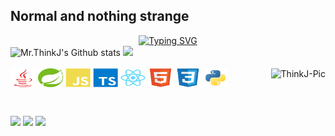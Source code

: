 ## Normal and nothing strange

<div>
 <a href="https://github.com/MrThinkJ"/>
 <center><a href="https://git.io/typing-svg"><img src="https://readme-typing-svg.demolab.com?font=Fira+Code&pause=1000&width=435&lines=I+am+a+Developer;I+am+a+People" alt="Typing SVG" /></a></center>
 <img height = "180em" src="https://github-readme-stats-git-mrthinkj.vercel.app/api?username=mrthinkj&show_icons=true&line_height=28&hide_border=true&card_width=347&include_all_commits=true&role=owner,collaborator&show=reviews,discussions_answered&rank_icon=percentile&exclude_repo=github-readme-stats&theme=dracula&layout=compact" alt="Mr.ThinkJ's Github stats"/>
 <img height = "180em" src = "https://github-readme-stats.vercel.app/api/top-langs/?username=MrThinkJ&theme=dracula&layout=compact"/>       
</div>


<div style="display: inline_block"><br>
  <img align="center" alt="ThinkJ-Java" height="30" width="40" src="https://raw.githubusercontent.com/devicons/devicon/master/icons/java/java-plain.svg">
  <img align="center" alt="ThinkJ-React" height="30" width="40" src="https://raw.githubusercontent.com/devicons/devicon/master/icons/spring/spring-original.svg">
  <img align="center" alt="ThinkJ-JS" height="30" width="40" src="https://raw.githubusercontent.com/devicons/devicon/master/icons/javascript/javascript-plain.svg">
  <img align="center" alt="ThinkJ-Ts" height="30" width="40" src="https://raw.githubusercontent.com/devicons/devicon/master/icons/typescript/typescript-plain.svg">
  <img align="center" alt="ThinkJ-React" height="30" width="40" src="https://raw.githubusercontent.com/devicons/devicon/master/icons/react/react-original.svg">
  <img align="center" alt="ThinkJ-HTML" height="30" width="40" src="https://raw.githubusercontent.com/devicons/devicon/master/icons/html5/html5-original.svg">
  <img align="center" alt="ThinkJ-CSS" height="30" width="40" src="https://raw.githubusercontent.com/devicons/devicon/master/icons/css3/css3-original.svg">
  <img align="center" alt="ThinkJ-Python" height="30" width="40" src="https://raw.githubusercontent.com/devicons/devicon/master/icons/python/python-original.svg">
  <img align="right" alt="ThinkJ-Pic" height="150" src="https://i.pinimg.com/originals/61/6c/8c/616c8c11e19b29da4548676562176027.jpg">
</div>

##

<div style="display: inline_block"><br>
 <a href="https://www.facebook.com/mrthinkj" target="_blank"><img src="https://img.shields.io/badge/Facebook-1877F2?style=for-the-badge&logo=facebook&logoColor=white" target="_blank"></a> 
 <a href="mailto:ledinhthinh.ws@gmail.com" target="_blank"><img src="https://img.shields.io/badge/Gmail-D14836?style=for-the-badge&logo=gmail&logoColor=white" target="_blank"></a>
 <a href="https://www.linkedin.com/in/le-thinh-710767264" target="_blank"><img src="https://img.shields.io/badge/-LinkedIn-%230077B5?style=for-the-badge&logo=linkedin&logoColor=white" target="_blank"></a> 
</div>
